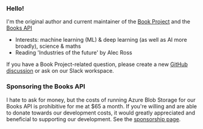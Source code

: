 ### Hello!

I'm the original author and current maintainer of the [Book Project](https://github.com/Project-Books/book-project) and the [Books API](https://github.com/Project-Books/books-api)

- Interests: machine learning (ML) & deep learning (as well as AI more broadly), science & maths
- Reading 'Industries of the future' by Alec Ross

If you have a Book Project-related question, please create a new [GitHub discussion](https://github.com/Project-Books/book-project/discussions) or ask on our Slack workspace.

### Sponsoring the Books API

I hate to ask for money, but the costs of running Azure Blob Storage for our Books API is prohibitive for me at $65 a month. If you're willing and are able to donate towards our development costs, it would greatly appreciated and beneficial to supporting our development. See the [sponsorship page](https://github.com/sponsors/knjk04/dashboard).

